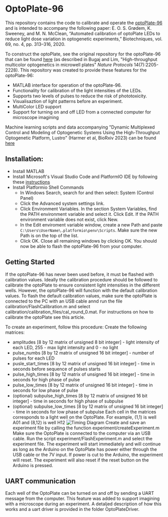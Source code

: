 # OptoPlate-96
This repository contains the code  to calibrate and operate the [optoPlate-96](https://www.bugajlab.com/optoplate-96) and is intended to accompany the following paper:
E. O. S. Grødem, K. Sweeney, and M. N. McClean, “Automated calibration of optoPlate LEDs to reduce light dose variation in optogenetic experiments,” Biotechniques, vol. 69, no. 4, pp. 313–316, 2020.

To construct the optoPlate, see the original repository for the optoPlate-96 that can be found [here](https://github.com/BugajLab/optoPlate-96/) (as described in Bugaj and Lim, "High-throughput multicolor optogenetics in microwell plates" _Nature Protocols_ 14(7):2205-2228).
This repository was created to provide these features for the optoPlate-96:
- MATLAB interface for operation of the optoPlate-96.
- Functionality for calibration of the light intensities of the LEDs.
- Supports two levels of pulses to reduce the risk of phototoxicity.
- Visualisaztion of light patterns before an experiment.
- MultiColor LED support
- Support for turning on and off LED from a connected computer for microscope imagining

Machine learning scripts and data accompanying "Dynamic Multiplexed Control and Modeling of Optogenetic Systems Using the High-Throughput Optogenetic Platform, Lustro" (Harmer et al, BioRxiv 2023) can be found [here](https://github.com/zavalab/ML/tree/master/Optogenetics/)
## Installation:

- Install MATLAB
- Install Microsoft's Visual Studio Code and PlatformIO IDE by following these [instructions](https://platformio.org/install/ide?install=vscode)
- Install Platformio Shell Commands
  - In Windows Search, search for and then select: System (Control Panel)
  - Click the Advanced system settings link.
  - Click Environment Variables. In the section System Variables, find the PATH environment variable and select it. Click Edit. If the PATH environment variable does not exist, click New.
  - In the Edit enviroment variable window, create a new Path and paste `C:\Users\UserName\.platformio\penv\Scripts`. Make sure the new Path is on the top of the list. 
  - Click OK. Close all remaining windows by clicking OK.
You should now be able to flash the optoPlate-96 from your computer.

## Getting Started
If the optoPlate-96 has never been used before, it must be flashed with calibration values. Ideally the calibration procedure should be followed to calibrate the optoPlate to ensure consistent light intensities in the different wells. However, the optoPlate-96 will function with the default calibration values.
To flash the default calibration values, make sure the optoPlate is connected to the PC with an USB cable annd run the file calibration/FlashCalibration.m and select calibration/calibration_files/cal_round_0.mat. For instructions on how to calibrate the optoPlate see this article. 

To create an experiment, follow this procedure:
Create the following matrices:
- amplitudes [8 by 12 matrix of unsigned 8 bit integer] - light intensity of each LED, 255 - max light intensity and 0 - no light
- pulse_numbs [8 by 12 matrix of unsigned 16 bit integer] - number of pulses for each LED
- pusle_start_times [8 by 12 matrix of unsigned 16 bit integer] - time in seconds before sequence of pulses starts
- pulse_high_times [8 by 12 matrix of unsigned 16 bit integer] - time in seconds for high phase of pulse
- pulse_low_times [8 by 12 matrix of unsigned 16 bit integer] - time in seconds for low phase of pulse
- (optional) subpulse_high_times [8 by 12 matrix of unsigned 16 bit integer] - time in seconds for high phase of subpulse
- (optional) subpulse_low_times [8 by 12 matrix of unsigned 16 bit integer] - time in seconds for low phase of subpulse
Each cell in the matrices corresponds to a light well on the OptoPlate. For example, (1,1) is well A01 and (8,12) is well H12
![Timing Diagram](https://github.com/EdvardGrodem/Optoplate-96/blob/master/timingDiagram.png)
Create and save an experiment file by calling the function experiment/createExperiment.m
Make sure the OptoPlate is connected to the computer via an USB cable. Run the script experiment/FlashExperiment.m and select the experiment file.
The experiment will start immediately and will continue as long as the Arduino on the OptoPlate has power either through the USB cable or the 7V input. If power is cut to the Arduino, the experiment will reset. The experiment will also reset if the reset button on the Arduino is pressed.

## UART communication
Each well of the OptoPlate can be turned on and off by sending a UART message from the computer. This feature was added to support imagining with a microscope during an experiment. A detaljed description of how this works and a uart driver is provided in the folder OptoPlateDriver.

